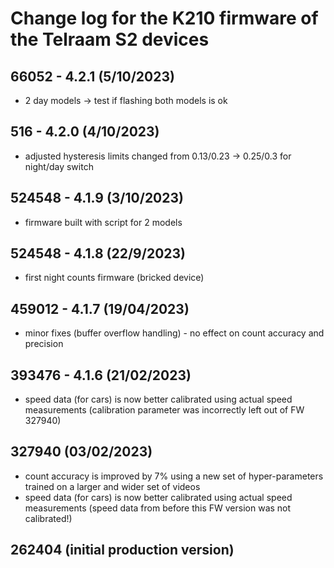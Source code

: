 # Change log for the K210 firmware of the Telraam S2 devices

## 66052 - 4.2.1 (5/10/2023)
- 2 day models -> test if flashing both models is ok

## 516 - 4.2.0 (4/10/2023)
- adjusted hysteresis limits changed from 0.13/0.23 -> 0.25/0.3 for night/day switch

## 524548 - 4.1.9 (3/10/2023)
- firmware built with script for 2 models

## 524548 - 4.1.8 (22/9/2023)
- first night counts firmware (bricked device)

## 459012 - 4.1.7 (19/04/2023)
- minor fixes (buffer overflow handling) - no effect on count accuracy and precision

## 393476 - 4.1.6 (21/02/2023)
- speed data (for cars) is now better calibrated using actual speed measurements (calibration parameter was incorrectly left out of FW 327940)

## 327940 (03/02/2023)
- count accuracy is improved by 7% using a new set of hyper-parameters trained on a larger and wider set of videos
- speed data (for cars) is now better calibrated using actual speed measurements (speed data from before this FW version was not calibrated!)

## 262404 (initial production version)

